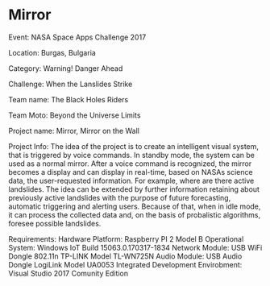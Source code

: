 # Mirror

Event:
NASA Space Apps Challenge 2017

Location: 
Burgas, Bulgaria

Category:
Warning! Danger Ahead

Challenge:
When the Lanslides Strike

Team name:
The Black Holes Riders

Team Moto:
Beyond the Universe Limits

Project name: 
Mirror, Mirror on the Wall

Project Info:
The idea of the project is to create an intelligent visual system, that is triggered by voice commands. In standby mode, the system can be used as a normal mirror. After a voice command is recognized, the mirror becomes a display and can display in real-time, based on NASAs science data, the user-requested information. For example, where are there active landslides. The idea can be extended by further information retaining about previously active landslides with the purpose of future forecasting, automatic triggering and alerting users. Because of that, when in idle mode, it can process the collected data and, on the basis of probalistic algorithms, foresee possible landslides.

Requirements:
Hardware Platform: Raspberry PI 2 Model B
Operational System: Windows IoT Build 15063.0.170317-1834
Network Module: USB WiFi Dongle 802.11n TP-LINK Model TL-WN725N
Audio Module: USB Audio Dongle LogiLink Model UA0053
Integrated Development Envirobment: Visual Studio 2017 Comunity Edition

